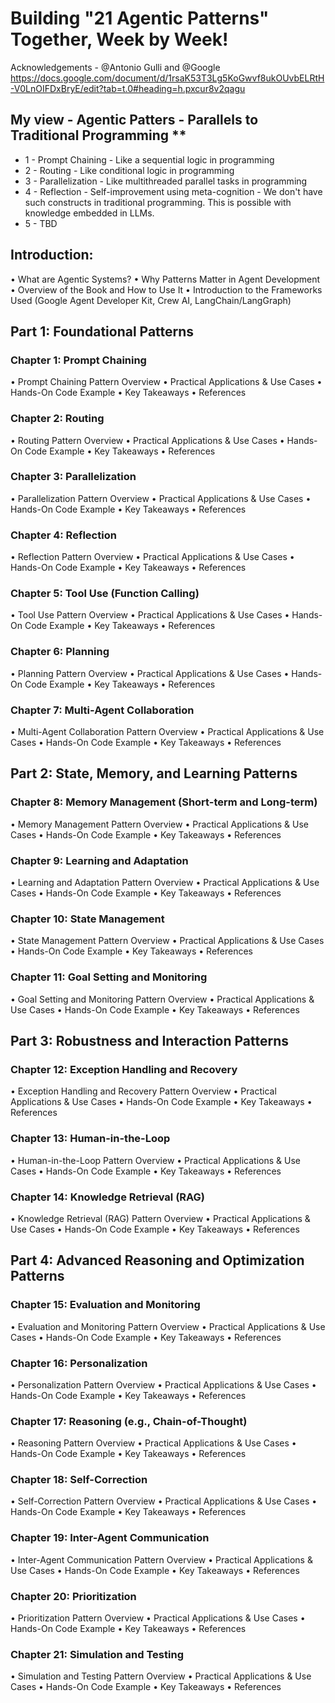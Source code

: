 #  Building "21 Agentic Patterns" Together, Week by Week!

Acknowledgements - @Antonio Gulli and @Google
https://docs.google.com/document/d/1rsaK53T3Lg5KoGwvf8ukOUvbELRtH-V0LnOIFDxBryE/edit?tab=t.0#heading=h.pxcur8v2qagu


## My view - Agentic Patters - Parallels to Traditional Programming **
- 1 - Prompt Chaining - Like a sequential logic in programming
- 2 - Routing - Like conditional logic in programming
- 3 - Parallelization - Like multithreaded parallel tasks in programming
- 4 - Reflection - Self-improvement using meta-cognition - We don't have such constructs in traditional programming. This is possible with knowledge embedded in LLMs.
- 5 - TBD


## Introduction:
•	What are Agentic Systems?
•	Why Patterns Matter in Agent Development
•	Overview of the Book and How to Use It
•	Introduction to the Frameworks Used (Google Agent Developer Kit, Crew AI, LangChain/LangGraph)

## Part 1: Foundational Patterns

### Chapter 1: Prompt Chaining
•	Prompt Chaining Pattern Overview
•	Practical Applications & Use Cases
•	Hands-On Code Example
•	Key Takeaways
•	References

### Chapter 2: Routing
•	Routing Pattern Overview
•	Practical Applications & Use Cases
•	Hands-On Code Example
•	Key Takeaways
•	References

### Chapter 3: Parallelization
•	Parallelization Pattern Overview
•	Practical Applications & Use Cases
•	Hands-On Code Example
•	Key Takeaways
•	References

### Chapter 4: Reflection
•	Reflection Pattern Overview
•	Practical Applications & Use Cases
•	Hands-On Code Example
•	Key Takeaways
•	References

### Chapter 5: Tool Use (Function Calling)
•	Tool Use Pattern Overview
•	Practical Applications & Use Cases
•	Hands-On Code Example
•	Key Takeaways
•	References

### Chapter 6: Planning
•	Planning Pattern Overview
•	Practical Applications & Use Cases
•	Hands-On Code Example
•	Key Takeaways
•	References

### Chapter 7: Multi-Agent Collaboration
•	Multi-Agent Collaboration Pattern Overview
•	Practical Applications & Use Cases
•	Hands-On Code Example
•	Key Takeaways
•	References


## Part 2: State, Memory, and Learning Patterns

### Chapter 8: Memory Management (Short-term and Long-term)
•	Memory Management Pattern Overview
•	Practical Applications & Use Cases
•	Hands-On Code Example
•	Key Takeaways
•	References

### Chapter 9: Learning and Adaptation
•	Learning and Adaptation Pattern Overview
•	Practical Applications & Use Cases
•	Hands-On Code Example
•	Key Takeaways
•	References

### Chapter 10: State Management
•	State Management Pattern Overview
•	Practical Applications & Use Cases
•	Hands-On Code Example
•	Key Takeaways
•	References

### Chapter 11: Goal Setting and Monitoring
•	Goal Setting and Monitoring Pattern Overview
•	Practical Applications & Use Cases
•	Hands-On Code Example
•	Key Takeaways
•	References


## Part 3: Robustness and Interaction Patterns

### Chapter 12: Exception Handling and Recovery
•	Exception Handling and Recovery Pattern Overview
•	Practical Applications & Use Cases
•	Hands-On Code Example
•	Key Takeaways
•	References

### Chapter 13: Human-in-the-Loop
•	Human-in-the-Loop Pattern Overview
•	Practical Applications & Use Cases
•	Hands-On Code Example
•	Key Takeaways
•	References

### Chapter 14: Knowledge Retrieval (RAG)
•	Knowledge Retrieval (RAG) Pattern Overview
•	Practical Applications & Use Cases
•	Hands-On Code Example
•	Key Takeaways
•	References

## Part 4: Advanced Reasoning and Optimization Patterns

### Chapter 15: Evaluation and Monitoring
•	Evaluation and Monitoring Pattern Overview
•	Practical Applications & Use Cases
•	Hands-On Code Example
•	Key Takeaways
•	References

### Chapter 16: Personalization
•	Personalization Pattern Overview
•	Practical Applications & Use Cases
•	Hands-On Code Example
•	Key Takeaways
•	References

### Chapter 17: Reasoning (e.g., Chain-of-Thought)
•	Reasoning Pattern Overview
•	Practical Applications & Use Cases
•	Hands-On Code Example
•	Key Takeaways
•	References

### Chapter 18: Self-Correction
•	Self-Correction Pattern Overview
•	Practical Applications & Use Cases
•	Hands-On Code Example
•	Key Takeaways
•	References

### Chapter 19: Inter-Agent Communication
•	Inter-Agent Communication Pattern Overview
•	Practical Applications & Use Cases
•	Hands-On Code Example
•	Key Takeaways
•	References

### Chapter 20: Prioritization
•	Prioritization Pattern Overview
•	Practical Applications & Use Cases
•	Hands-On Code Example
•	Key Takeaways
•	References

### Chapter 21: Simulation and Testing
•	Simulation and Testing Pattern Overview
•	Practical Applications & Use Cases
•	Hands-On Code Example
•	Key Takeaways
•	References
